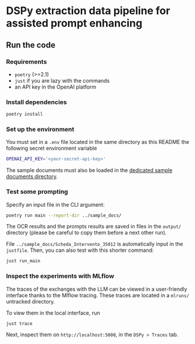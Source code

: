 # DSPy extraction data pipeline for assisted prompt enhancing

## Run the code

### Requirements

- `poetry` (>=2.1)
- `just` if you are lazy with the commands
- an API key in the OpenAI platform

### Install dependencies

```sh
poetry install
```

### Set up the environment

You must set in a `.env` file located in the same directory as this README the
following secret environment variable

```sh
OPENAI_API_KEY='<your-secret-api-key>'
```

The sample documents must also be loaded in the [dedicated sample documents
directory](../sample_docs/).

### Test some prompting

Specify an input file in the CLI argument:

```sh
poetry run main --report-dir ../sample_docs/
```

The OCR results and the prompts results are saved in files in the `output/`
directory (please be careful to copy them before a next other run).

File `../sample_docs/Scheda_Intervento_35012` is automatically input in the
`justfile`. Then, you can also test with this shorter command:

```sh
just run_main
```

### Inspect the experiments with MLflow

The traces of the exchanges with the LLM can be viewed in a user-friendly
interface thanks to the Mlflow tracing. These traces are located in a `mlruns/`
untracked directory.

To view them in the local interface, run

```sh
just trace
```

Next, inspect them on `http://localhost:5000`, in the `DSPy > Traces`
tab.
